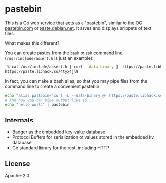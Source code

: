 # pastebin

This is a Go web service that acts as a "pastebin", similar to [the OG pastebin.com](https://pastebin.com) or [paste.debian.net](https://paste.debian.net). It saves and displays snippets of text files.

What makes this different?

You can create pastes from the ``bash`` or ``zsh`` command line (``/usr/include/assert.h`` is just an example):

```bash
 % cat /usr/include/assert.h | curl --data-binary @- https://paste.libhack.so
https://paste.libhack.so/4tyx4jl9
```

In fact, you can make a bash alias, so that you may pipe files from the command line to create a convenient pastebin

```bash
echo "alias pastebin='curl -L --data-binary @- https://paste.libhack.so'" >> ~/.bashrc
# And now you can pipe output like so...
echo "hello world" | pastebin
```

## Internals

- Badger as the embedded key-value database
- Protocol Buffers for serialization of values stored in the embedded kv database
- Go standard library for the rest, including HTTP

## License

Apache-2.0
